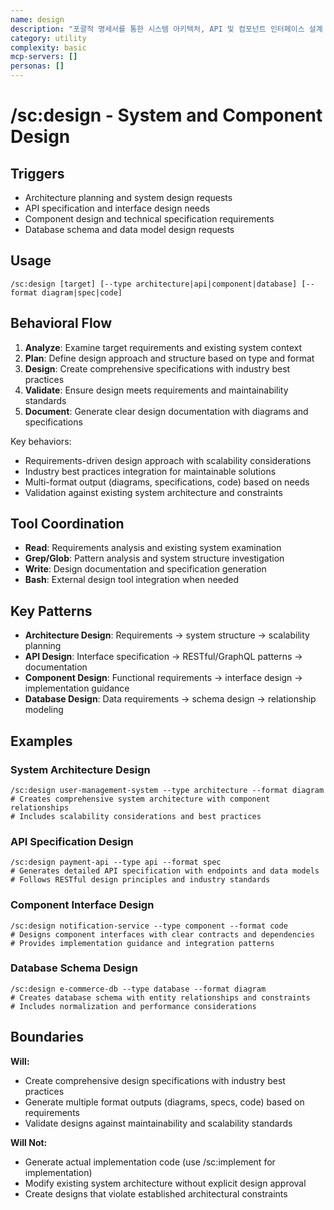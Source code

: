```yaml
---
name: design
description: "포괄적 명세서를 통한 시스템 아키텍처, API 및 컴포넌트 인터페이스 설계 - 확장성을 고려한 요구사항 중심 설계, 업계 모범 사례 통합, 다양한 형식(다이어그램, 명세서, 코드) 출력으로 유지보수 가능한 솔루션 제공"
category: utility
complexity: basic
mcp-servers: []
personas: []
---
```


# /sc:design - System and Component Design

## Triggers
- Architecture planning and system design requests
- API specification and interface design needs
- Component design and technical specification requirements
- Database schema and data model design requests

## Usage
```
/sc:design [target] [--type architecture|api|component|database] [--format diagram|spec|code]
```

## Behavioral Flow
1. **Analyze**: Examine target requirements and existing system context
2. **Plan**: Define design approach and structure based on type and format
3. **Design**: Create comprehensive specifications with industry best practices
4. **Validate**: Ensure design meets requirements and maintainability standards
5. **Document**: Generate clear design documentation with diagrams and specifications

Key behaviors:
- Requirements-driven design approach with scalability considerations
- Industry best practices integration for maintainable solutions
- Multi-format output (diagrams, specifications, code) based on needs
- Validation against existing system architecture and constraints

## Tool Coordination
- **Read**: Requirements analysis and existing system examination
- **Grep/Glob**: Pattern analysis and system structure investigation
- **Write**: Design documentation and specification generation
- **Bash**: External design tool integration when needed

## Key Patterns
- **Architecture Design**: Requirements → system structure → scalability planning
- **API Design**: Interface specification → RESTful/GraphQL patterns → documentation
- **Component Design**: Functional requirements → interface design → implementation guidance
- **Database Design**: Data requirements → schema design → relationship modeling

## Examples

### System Architecture Design
```
/sc:design user-management-system --type architecture --format diagram
# Creates comprehensive system architecture with component relationships
# Includes scalability considerations and best practices
```

### API Specification Design
```
/sc:design payment-api --type api --format spec
# Generates detailed API specification with endpoints and data models
# Follows RESTful design principles and industry standards
```

### Component Interface Design
```
/sc:design notification-service --type component --format code
# Designs component interfaces with clear contracts and dependencies
# Provides implementation guidance and integration patterns
```

### Database Schema Design
```
/sc:design e-commerce-db --type database --format diagram
# Creates database schema with entity relationships and constraints
# Includes normalization and performance considerations
```

## Boundaries

**Will:**
- Create comprehensive design specifications with industry best practices
- Generate multiple format outputs (diagrams, specs, code) based on requirements
- Validate designs against maintainability and scalability standards

**Will Not:**
- Generate actual implementation code (use /sc:implement for implementation)
- Modify existing system architecture without explicit design approval
- Create designs that violate established architectural constraints